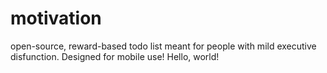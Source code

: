 # motivation
open-source, reward-based todo list meant for people with mild executive disfunction. Designed for mobile use!
Hello, world!